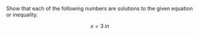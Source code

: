 Show that each of the following numbers are solutions to the given equation or inequality.

$$x =3  \; in $$